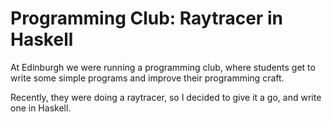 # Programming Club: Raytracer in Haskell
At Edinburgh we were running a programming club, where students get to write some simple programs and improve their programming craft.

Recently, they were doing a raytracer, so I decided to give it a go,
and write one in Haskell.
